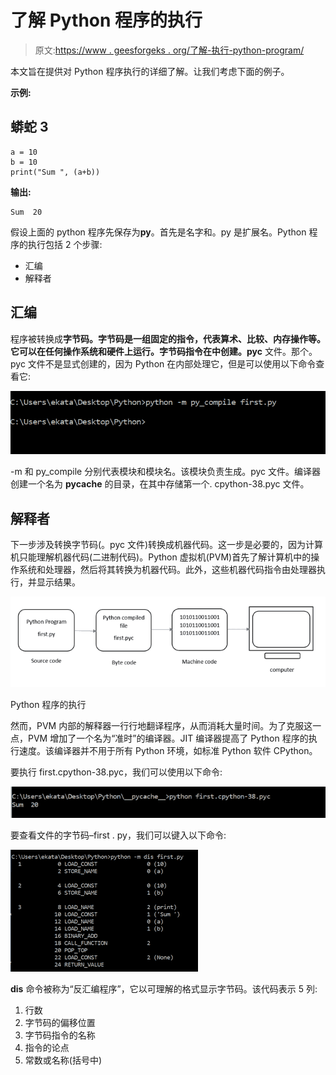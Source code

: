 # 了解 Python 程序的执行

> 原文:[https://www . geesforgeks . org/了解-执行-python-program/](https://www.geeksforgeeks.org/understanding-the-execution-of-python-program/)

本文旨在提供对 Python 程序执行的详细了解。让我们考虑下面的例子。

**示例:**

## 蟒蛇 3

```
a = 10
b = 10
print("Sum ", (a+b))
```

**输出:**

```
Sum  20
```

假设上面的 python 程序先保存为**py**。首先是名字和。py 是扩展名。Python 程序的执行包括 2 个步骤:

*   汇编
*   解释者

## 汇编

程序被转换成**字节码。**字节码是一组固定的指令，代表算术、比较、内存操作等。它可以在任何操作系统和硬件上运行。字节码指令在**中创建。pyc** 文件。那个。pyc 文件不是显式创建的，因为 Python 在内部处理它，但是可以使用以下命令查看它:

![](img/829d2dd9531be3b7f5b66f4e699125a2.png)

-m 和 py_compile 分别代表模块和模块名。该模块负责生成。pyc 文件。编译器创建一个名为 __pycache__ 的目录，在其中存储第一个. cpython-38.pyc 文件。

## 解释者

下一步涉及转换字节码(。pyc 文件)转换成机器代码。这一步是必要的，因为计算机只能理解机器代码(二进制代码)。Python 虚拟机(PVM)首先了解计算机中的操作系统和处理器，然后将其转换为机器代码。此外，这些机器代码指令由处理器执行，并显示结果。

![](img/130554af4393a3f438bad93c2b198ca1.png)

Python 程序的执行

然而，PVM 内部的解释器一行行地翻译程序，从而消耗大量时间。为了克服这一点，PVM 增加了一个名为“准时”的编译器。JIT 编译器提高了 Python 程序的执行速度。该编译器并不用于所有 Python 环境，如标准 Python 软件 CPython。

要执行 first.cpython-38.pyc，我们可以使用以下命令:

![](img/1e73167b28ddf44c471f867ed8a60cf4.png)

要查看文件的字节码–first . py，我们可以键入以下命令:

![](img/d4947c1d4f9b40fdb7194fdb3729e96a.png)

**dis** 命令被称为“反汇编程序”，它以可理解的格式显示字节码。该代码表示 5 列:

1.  行数
2.  字节码的偏移位置
3.  字节码指令的名称
4.  指令的论点
5.  常数或名称(括号中)